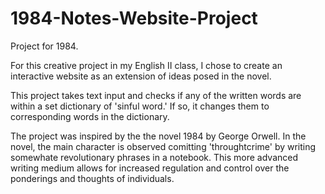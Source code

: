 # 1984-Notes-Website-Project
Project for 1984. 

For this creative project in my English II class, I chose to create an interactive website as an extension of ideas posed in the novel. 

This project takes text input and checks if any of the written words are within a set dictionary of 'sinful word.' If so, it changes them to corresponding words in the dictionary. 

The project was inspired by the the novel 1984 by George Orwell. In the novel, the main character is observed comitting 'throughtcrime' by writing somewhate revolutionary phrases in a notebook. This more advanced writing medium allows for increased regulation and control over the ponderings and thoughts of individuals. 
